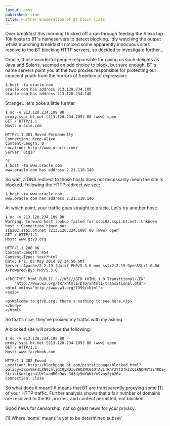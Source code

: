 ```yaml
---
layout: post
published: true
title: Further Enumeration of BT block lists
---
```


Over breakfast this morning I kicked off a run through feeding the Alexa top 10k hosts to BT's nameservers to detect blocking. Idly watching the output whilst munching breakfast I noticed some apparently innocuous sites resolve to the BT blocking HTTP servers, so decided to investigate further...

Oracle, those wonderful people responsible for giving us such delights as Java and Solaris, seemed an odd choice to block, but sure enough, BT's name servers point you at the two proxies responsible for protecting our innocent youth from the horrors of freedom of expression:

```
$ host -ta oracle.com
oracle.com has address 213.120.234.109
oracle.com has address 213.120.234.146
```

Strange.. let's poke a little furhter

```
$ nc -v 213.120.234.109 80
proxy.sspi.bt.net [213.120.234.109] 80 (www) open
GET / HTTP/1.1
Host: oracle.com

HTTP/1.1 301 Moved Permanently
Connection: Keep-Alive
Content-Length: 0
Location: http://www.oracle.com/
Server: BigIP

^C
$ host -ta www.oracle.com
www.oracle.com has address 2.21.118.140
```

So wait, a DNS redirect to those hosts does not necessarily mean the site is blocked. Following the HTTP redirect we see:

```
$ host -ta www.oracle.com
www.oracle.com has address 2.21.118.140
```

At which point, your traffic goes straight to oracle. Let's try another host:

```
$ nc -v 213.120.234.109 80
Warning: forward host lookup failed for sspi02.sspi.bt.net: Unknown host : Connection timed out
sspi02.sspi.bt.net [213.120.234.109] 80 (www) open
GET / HTTP/1.1
Host: www.gtv8.org

HTTP/1.1 200 OK
Content-Length: 454
Content-Type: text/html
Date: Fri, 02 May 2014 07:34:56 GMT
Server: Apache/2.2.19 (Unix) PHP/5.3.6 mod_ssl/2.2.19 OpenSSL/1.0.0d
X-Powered-By: PHP/5.3.6

<!DOCTYPE html PUBLIC "-//W3C//DTD XHTML 1.0 Transitional//EN"
    "http://www.w3.org/TR/xhtml1/DTD/xhtml1-transitional.dtd">
<html xmlns="http://www.w3.org/1999/xhtml">
<snip>

<p>Welcome to gtv8.org; there's nothing to see here.</p>
</body>
</html>
```

So that's nice, they've proxied my traffic with my asking.

A blocked site will produce the following:

```
$ nc -v 213.120.234.109 80
proxy.sspi.bt.net [213.120.234.109] 80 (www) open
GET / HTTP/1.1
Host: www.facebook.com

HTTP/1.1 302 Found
Location: http://blockpage.bt.com/pcstaticpage/blocked.html?policy=Z2xvYmFsLXN0cmljdC0yNDIyYWQzMC01OTAyLTRhY2YtOTkzZC1kNDNmY2E4ODEyNzI=;&view=MjQyMmFkMzAtNTkwMi00YWNmLTk5M2QtZDQzZmNhODgxMjcy;&list=BT-Strict&originalUrl=aHR0cDovL3d3dy5mYWNlYm9vay5jb20v
Connection: close
```


So what does it mean? It means that BT are transparently proxying some [1] of your HTTP traffic. Further analysis shows that a fair number of domains are resolved to the BT proxies, and content permitted, not blocked.

Good news for censorship, not so great news for your privacy.


[1] Where 'some' means 'a yet to be determined subset'




